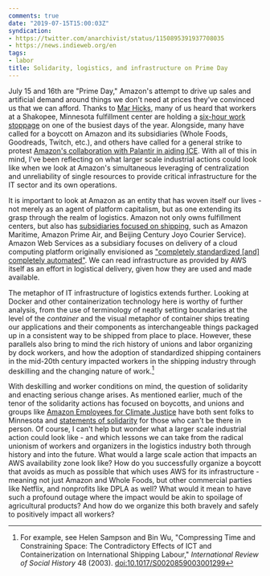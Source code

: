 ```yaml
---
comments: true
date: "2019-07-15T15:00:03Z"
syndication:
- https://twitter.com/anarchivist/status/1150895391937708035
- https://news.indieweb.org/en
tags:
- labor
title: Solidarity, logistics, and infrastructure on Prime Day
---
```


July 15 and 16th are "Prime Day," Amazon's attempt to drive up sales and artificial demand around things we don't need at prices they've convinced us that we can afford. Thanks to [Mar Hicks](https://twitter.com/histoftech), many of us heard that workers at a Shakopee, Minnesota fulfillment center are holding a [six-hour work stoppage](https://www.bloomberg.com/news/articles/2019-07-08/amazon-workers-plan-prime-day-strike-despite-15-an-hour-pledge) on one of the busiest days of the year. Alongside, many have called for a boycott on Amazon and its subsidiaries (Whole Foods, Goodreads, Twitch, etc.), and others have called for a general strike to protest [Amazon's collaboration with Palantir in aiding ICE](https://www.forbes.com/sites/rachelsandler/2019/07/11/internal-email-amazon-faces-pressure-from-more-than-500-employees-to-cut-ties-with-palantir-for-working-with-ice/). With all of this in mind, I've been reflecting on what larger scale industrial actions could look like when we look at Amazon's simultaneous leveraging of centralization and unreliability of single resources to provide critical infrastructure for the IT sector and its own operations. <!--more-->

It is important to look at Amazon as an entity that has woven itself our lives - not merely as an agent of platform capitalism, but as one extending its grasp through the realm of logistics. Amazon not only owns fulfillment centers, but also has [subsidiaries focused on shipping](https://techcrunch.com/2016/01/29/is-logistics-about-to-get-amazoned/), such as Amazon Maritime, Amazon Prime Air, and Beijing Century Joyo Courier Service). Amazon Web Services as a subsidiary focuses on delivery of a cloud computing platform originally envisioned as ["completely standardized [and] completely automated"](http://blog.b3k.us/2009/01/25/ec2-origins.html). We can read infrastructure as provided by AWS itself as an effort in logistical delivery, given how they are used and made available.

The metaphor of IT infrastructure of logistics extends further. Looking at Docker and other containerization technology here is worthy of further analysis, from the use of terminology of neatly setting boundaries at the level of the _container_ and the visual metaphor of container ships treating our applications and their components as interchangeable things packaged up in a consistent way to be shipped from place to place. However, these parallels also bring to mind the rich history of unions and labor organizing by dock workers, and how the adoption of standardized shipping containers in the mid-20th century impacted workers in the shipping industry through deskilling and the changing nature of work.[^1]

With deskilling and worker conditions on mind, the question of solidarity and enacting serious change arises. As mentioned earlier, much of the tenor of the solidarity actions has focused on boycotts, and unions and groups like [Amazon Employees for Climate Justice](https://medium.com/@amazonemployeesclimatejustice) have both sent folks to Minnesota and [statements of solidarity](https://medium.com/@amazonemployeesclimatejustice/quotes-of-solidarity-for-striking-amazon-warehouse-workers-fe6e1c1e3c61) for those who can't be there in person. Of course, I can't help but wonder what a larger scale industrial action could look like - and which lessons we can take from the radical unionism of workers and organizers in the logistics industry both through history and into the future. What would a large scale action that impacts an AWS availability zone look like? How do you successfully organize a boycott that avoids as much as possible that which uses AWS for its infrastructure - meaning not just Amazon and Whole Foods, but other commercial parties like Netflix, and nonprofits like DPLA as well? What would it mean to have such a profound outage where the impact would be akin to spoilage of agricultural products? And how do we organize this both bravely and safely to positively impact all workers?

[^1]: For example, see Helen Sampson and Bin Wu, "Compressing Time and Constraining Space: The Contradictory Effects of ICT and Containerization on International Shipping Labour," _International Review of Social History_ 48 (2003). [doi:10.1017/S0020859003001299](https://doi.org/10.1017/S0020859003001299)
